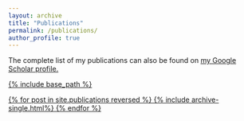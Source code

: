 ```yaml
---
layout: archive
title: "Publications"
permalink: /publications/
author_profile: true
---
```


The complete list of my publications can also be found on <a href="https://scholar.google.com/citations?user=nmgE5hkAAAAJ&hl=en&authuser=2">my Google Scholar profile.

{% include base_path %}

{% for post in site.publications reversed %}
  {% include archive-single.html%}
{% endfor %}